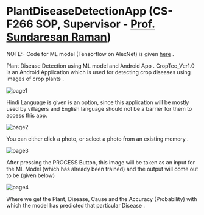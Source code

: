 # PlantDiseaseDetectionApp (CS-F266 SOP, Supervisor - [Prof. Sundaresan Raman](https://www.bits-pilani.ac.in/pilani/sundaresanraman/profile))

NOTE:- Code for ML model (Tensorflow on AlexNet) is given [here](https://github.com/vermasrijan/Plant_Disease_Detection_ML_Python) .<br/>

Plant Disease Detection using ML model and Android App .
CropTec_Ver1.0 is an Android Application which is used for detecting crop diseases using images of crop plants .

![page1](https://user-images.githubusercontent.com/24618926/50169602-e7384f80-0313-11e9-9531-9034161fbf2d.jpg)

Hindi Language is given is an option, since this application will be mostly used by villagers and English language should not be a barrier for them to access this app.

![page2](https://user-images.githubusercontent.com/24618926/50169618-eef7f400-0313-11e9-85ee-97c61d6ea66f.jpg)

You can either click a photo, or select a photo from an existing memory .

![page3](https://user-images.githubusercontent.com/24618926/50169623-f4553e80-0313-11e9-8af9-b6df262f9c41.jpg)

After pressing the PROCESS Button, this image will be taken as an input for the ML Model (which has already been trained) and the output will come out to be (given below)

![page4](https://user-images.githubusercontent.com/24618926/50169635-f9b28900-0313-11e9-894a-ef1fadd65f9d.jpg)

Where we get the Plant, Disease, Cause and the Accuracy (Probability) with which the model has predicted that particular Disease .
